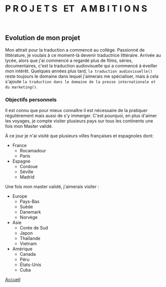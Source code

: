 # **P R O J E T S &nbsp; ET &nbsp; A M B I T I O N S**

&nbsp;
## Evolution de mon projet
Mon attrait pour la traduction a commencé au collège. Passionné de littérature, je voulais à ce moment-là devenir traductrice littéraire. Arrivée au lycée, alors que j'ai commencé a regardé plus de films, séries, documentaires, c'est la traduction audiovisuelle qui a commencé à éveiller mon intérêt. Quelques années plus tard, `la traduction audiovisuelle()` reste toujours le domaine dans lequel j'aimerais me spécialiser, mais à cela s'ajoute `la traduction dans le domaine de la presse internationale et du marketing()`.

### Objectifs personnels
Il est connu que pour mieux connaître il est nécessaire de la pratiquer régulièrement mais aussi de s'y immerger. C'est pourquoi, en plus d'aimer les voyages, je compte visiter plusieurs pays sur tous les continents une fois mon Master validé.

À ce jour je n'ai visité que plusieurs villes françaises et espagnoles dont: 

* France
    - Rocamadour
    - Paris
* Espagne
    - Cordoue
    - Séville 
    - Madrid

Une fois mon master validé, j'aimerais visiter :
* Europe
    * Pays-Bas
    * Suède
    * Danemark
    * Norvège
* Asie
    * Corée de Sud
    * Japon
    * Thaïlande
    * Vietnam
* Amérique
    * Canada
    * Péru
    * États-Unis
    * Cuba 

 
[Accueil](./index.md)

